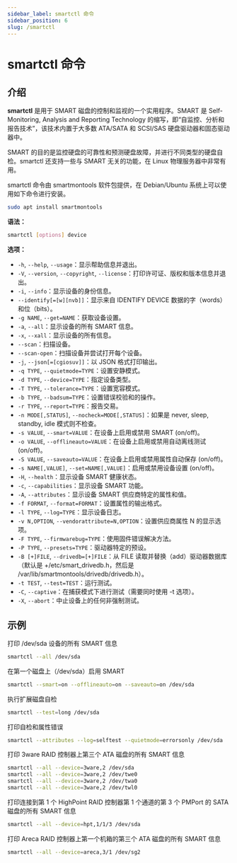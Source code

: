 ```yaml
---
sidebar_label: smartctl 命令
sidebar_position: 6
slug: /smartctl
---
```


# smartctl 命令



## 介绍

**smartctl** 是用于 SMART 磁盘的控制和监视的一个实用程序。SMART 是 Self-Monitoring, Analysis and Reporting Technology 的缩写，即“自监控、分析和报告技术”，该技术内置于大多数 ATA/SATA 和 SCSI/SAS 硬盘驱动器和固态驱动器中。

SMART 的目的是监控硬盘的可靠性和预测硬盘故障，并进行不同类型的硬盘自检。smartctl 还支持一些与 SMART 无关的功能，在 Linux 物理服务器中非常有用。

smartctl 命令由 smartmontools 软件包提供，在 Debian/Ubuntu 系统上可以使用如下命令进行安装。

```bash
sudo apt install smartmontools
```

**语法：**

```bash
smartctl [options] device
```

**选项：**

- `-h`, `--help`, `--usage`：显示帮助信息并退出。
- `-V`, `--version`, `--copyright`, `--license`：打印许可证、版权和版本信息并退出。
- `-i`, `--info`：显示设备的身份信息。
- `--identify[=[w][nvb]]`：显示来自 IDENTIFY DEVICE 数据的字（words）和位（bits）。
- `-g NAME`, `--get=NAME`：获取设备设置。
- `-a`, `--all`：显示设备的所有 SMART 信息。
- `-x`, `--xall`：显示设备的所有信息。
- `--scan`：扫描设备。
- `--scan-open`：扫描设备并尝试打开每个设备。
- `-j`, `--json[=[cgiosuv]]`：以 JSON 格式打印输出。
- `-q TYPE`, `--quietmode=TYPE`：设置安静模式。
- `-d TYPE`, `--device=TYPE`：指定设备类型。
- `-T TYPE`, `--tolerance=TYPE`：设置宽容模式。
- `-b TYPE`, `--badsum=TYPE`：设置错误校验和的操作。
- `-r TYPE`, `--report=TYPE`：报告交易。
- `-n MODE[,STATUS]`, `--nocheck=MODE[,STATUS]`：如果是 never, sleep, standby, idle 模式则不检查。
- `-s VALUE`, `--smart=VALUE`：在设备上启用或禁用 SMART (on/off)。
- `-o VALUE`, `--offlineauto=VALUE`：在设备上启用或禁用自动离线测试 (on/off)。
- `-S VALUE`, `--saveauto=VALUE`：在设备上启用或禁用属性自动保存 (on/off)。
- `-s NAME[,VALUE]`, `--set=NAME[,VALUE]`：启用或禁用设备设置 (on/off)。
- `-H`, `--health`：显示设备 SMART 健康状态。
- `-c`, `--capabilities`：显示设备 SMART 功能。
- `-A`, `--attributes`：显示设备 SMART 供应商特定的属性和值。
- `-f FORMAT`, `--format=FORMAT`：设置属性的输出格式。
- `-l TYPE`, `--log=TYPE`：显示设备日志。
- `-v N,OPTION`, `--vendorattribute=N,OPTION`：设置供应商属性 N 的显示选项。
- `-F TYPE`, `--firmwarebug=TYPE`：使用固件错误解决方法。
- `-P TYPE`, `--presets=TYPE`：驱动器特定的预设。
- `-B [+]FILE`, `--drivedb=[+]FILE`：从 FILE 读取并替换（add）驱动器数据库（默认是 +/etc/smart_drivedb.h，然后是 /var/lib/smartmontools/drivedb/drivedb.h）。
- `-t TEST`, `--test=TEST`：运行测试。
- `-C`, `--captive`：在捕获模式下进行测试（需要同时使用 -t 选项）。
- `-X`, `--abort`：中止设备上的任何非强制测试。



## 示例

打印 /dev/sda 设备的所有 SMART 信息

```bash
smartctl --all /dev/sda
```

在第一个磁盘上（/dev/sda）启用 SMART

```bash
smartctl --smart=on --offlineauto=on --saveauto=on /dev/sda
```

执行扩展磁盘自检

```bash
smartctl --test=long /dev/sda
```

打印自检和属性错误

```bash
smartctl --attributes --log=selftest --quietmode=errorsonly /dev/sda
```

打印 3ware RAID 控制器上第三个 ATA 磁盘的所有 SMART 信息

```bash
smartctl --all --device=3ware,2 /dev/sda
smartctl --all --device=3ware,2 /dev/twe0
smartctl --all --device=3ware,2 /dev/twa0
smartctl --all --device=3ware,2 /dev/twl0
```

打印连接到第 1 个 HighPoint RAID 控制器第 1 个通道的第 3 个 PMPort 的 SATA 磁盘的所有 SMART 信息

```bash
smartctl --all --device=hpt,1/1/3 /dev/sda
```

打印 Areca RAID 控制器上第一个机箱的第三个 ATA 磁盘的所有 SMART 信息

```bash
smartctl --all --device=areca,3/1 /dev/sg2
```



